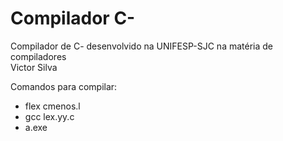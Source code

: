 ﻿# Compilador C-
Compilador de C- desenvolvido na UNIFESP-SJC na matéria de compiladores</br>
Victor Silva</br>

Comandos para compilar:</br>
- flex cmenos.l</br>
- gcc lex.yy.c</br>
- a.exe

